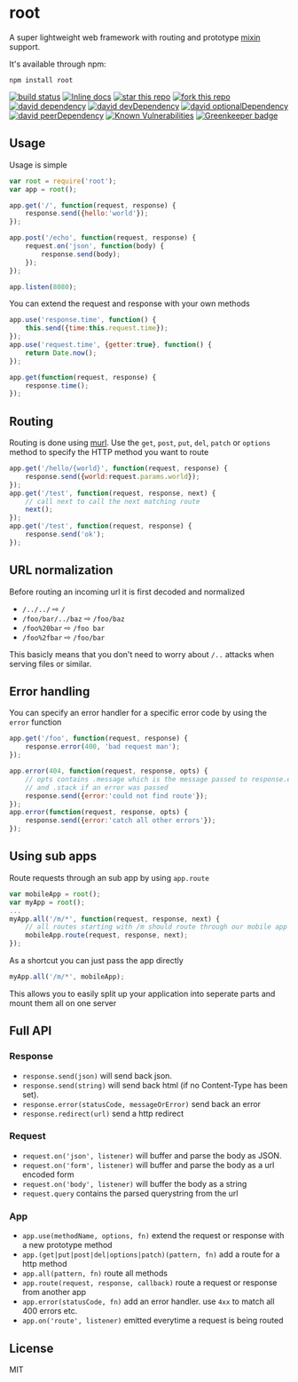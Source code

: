 # root

A super lightweight web framework with routing and prototype [mixin](https://github.com/mafintosh/protein) support.

It's available through npm:

	npm install root

[![build status](https://secure.travis-ci.org/HansHammel/root.png)](http://travis-ci.org/HansHammel/root)
[![Inline docs](http://inch-ci.org/github/HansHammel/root.svg?branch=master)](http://inch-ci.org/github/HansHammel/root)
[![star this repo](http://githubbadges.com/star.svg?user=HansHammel&repo=root&style=flat&color=fff&background=007ec6)](https://github.com/HansHammel/root)
[![fork this repo](http://githubbadges.com/fork.svg?user=HansHammel&repo=root&style=flat&color=fff&background=007ec6)](https://github.com/HansHammel/root/fork)
[![david dependency](https://img.shields.io/david/HansHammel/root.svg)](https://david-dm.org/HansHammel/root)
[![david devDependency](https://img.shields.io/david/dev/HansHammel/root.svg)](https://david-dm.org/HansHammel/root)
[![david optionalDependency](https://img.shields.io/david/optional/HansHammel/root.svg)](https://david-dm.org/HansHammel/root)
[![david peerDependency](https://img.shields.io/david/peer/HansHammel/root.svg)](https://david-dm.org/HansHammel/root)
[![Known Vulnerabilities](https://snyk.io/test/github/HansHammel/root/badge.svg)](https://snyk.io/test/github/HansHammel/root) [![Greenkeeper badge](https://badges.greenkeeper.io/HansHammel/root.svg)](https://greenkeeper.io/)

## Usage

Usage is simple

``` js
var root = require('root');
var app = root();

app.get('/', function(request, response) {
	response.send({hello:'world'});
});

app.post('/echo', function(request, response) {
	request.on('json', function(body) {
		response.send(body);
	});
});

app.listen(8080);
```

You can extend the request and response with your own methods

``` js
app.use('response.time', function() {
	this.send({time:this.request.time});
});
app.use('request.time', {getter:true}, function() {
	return Date.now();
});

app.get(function(request, response) {
	response.time();
});
```

## Routing

Routing is done using [murl](https://github.com/mafintosh/murl).
Use the `get`, `post`, `put`, `del`, `patch` or `options` method to specify the HTTP method you want to route

``` js
app.get('/hello/{world}', function(request, response) {
	response.send({world:request.params.world});
});
app.get('/test', function(request, response, next) {
	// call next to call the next matching route
	next();
});
app.get('/test', function(request, response) {
	response.send('ok');
});
```

## URL normalization

Before routing an incoming url it is first decoded and normalized

* `/../../` ⇨ `/`
* `/foo/bar/../baz` ⇨ `/foo/baz`
* `/foo%20bar` ⇨ `/foo bar`
* `/foo%2fbar` ⇨ `/foo/bar`

This basicly means that you don't need to worry about `/..` attacks when serving files or similar.

## Error handling

You can specify an error handler for a specific error code by using the `error` function

``` js
app.get('/foo', function(request, response) {
	response.error(400, 'bad request man');
});

app.error(404, function(request, response, opts) {
	// opts contains .message which is the message passed to response.error
	// and .stack if an error was passed
	response.send({error:'could not find route'});
});
app.error(function(request, response, opts) {
	response.send({error:'catch all other errors'});
});
```

## Using sub apps

Route requests through an sub app by using `app.route`

``` js
var mobileApp = root();
var myApp = root();
...
myApp.all('/m/*', function(request, response, next) {
	// all routes starting with /m should route through our mobile app as well
	mobileApp.route(request, response, next);
});
```

As a shortcut you can just pass the app directly

``` js
myApp.all('/m/*', mobileApp);
```

This allows you to easily split up your application into seperate parts
and mount them all on one server

## Full API

### Response

* `response.send(json)` will send back json.
* `response.send(string)` will send back html (if no Content-Type has been set).
* `response.error(statusCode, messageOrError)` send back an error
* `response.redirect(url)` send a http redirect

### Request

* `request.on('json', listener)` will buffer and parse the body as JSON.
* `request.on('form', listener)` will buffer and parse the body as a url encoded form
* `request.on('body', listener)` will buffer the body as a string
* `request.query` contains the parsed querystring from the url

### App

* `app.use(methodName, options, fn)` extend the request or response with a new prototype method
* `app.(get|put|post|del|options|patch)(pattern, fn)` add a route for a http method
* `app.all(pattern, fn)` route all methods
* `app.route(request, response, callback)` route a request or response from another app
* `app.error(statusCode, fn)` add an error handler. use `4xx` to match all 400 errors etc.
* `app.on('route', listener)` emitted everytime a request is being routed

## License

MIT
